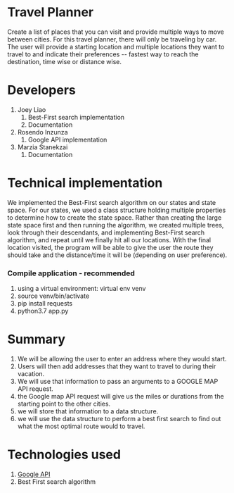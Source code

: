 # Travel Planner
Create a list of places that you can visit and provide multiple ways to move between cities. For this travel planner, there will only be traveling by car. The user will provide a starting location and multiple locations they want to travel to and indicate their preferences -- fastest way to reach the destination, time wise or distance wise.

# Developers
1. Joey Liao
   1. Best-First search implementation
   1. Documentation
1. Rosendo Inzunza
   1. Google API implementation
1. Marzia Stanekzai
   1. Documentation

# Technical implementation
We implemented the Best-First search algorithm on our states and state space. For our states, we used a class structure holding multiple properties to determine how to create the state space. Rather than creating the large state space first and then running the algorithm, we created multiple trees, look through their descendants, and implementing Best-First search algorithm, and repeat until we finally hit all our locations. With the final location visited, the program will be able to give the user the route they should take and the distance/time it will be (depending on user preference).

### Compile application - recommended
1. using a virtual environment: virtual env venv
2. source venv/bin/activate
3. pip install requests
4. python3.7 app.py

# Summary
1. We will be allowing the user to enter an address where they would start.
2. Users will then add addresses that they want to travel to during their vacation.
3. We will use that information to pass an arguments to a GOOGLE MAP API request.
  1. the Google map API request will give us the miles or durations from the starting point to the other cities.
  2. we will store that information to a data structure.
4. we will use the data structure to perform a best first search to find out what the most optimal route would to travel.


# Technologies used
1. [Google API](https://developers.google.com/maps/documentation/directions/start)
2. Best First search algorithm
